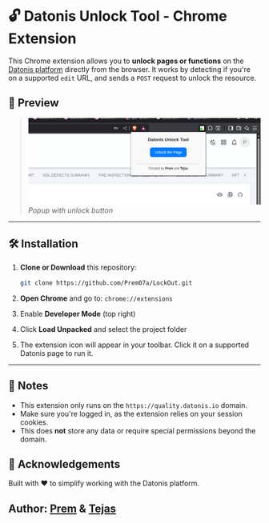 
# 🔓 Datonis Unlock Tool - Chrome Extension

This Chrome extension allows you to **unlock pages or functions** on the [Datonis platform](https://quality.datonis.io) directly from the browser. It works by detecting if you're on a supported `edit` URL, and sends a `POST` request to unlock the resource.



## 📸 Preview

> ![screenshot](./image.png)  
> _Popup with unlock button_

---

## 🛠️ Installation

1. **Clone or Download** this repository:
    ```bash
    git clone https://github.com/Prem07a/LockOut.git
    ```

2. **Open Chrome** and go to: `chrome://extensions`

3. Enable **Developer Mode** (top right)

4. Click **Load Unpacked** and select the project folder

5. The extension icon will appear in your toolbar. Click it on a supported Datonis page to run it.

---


## 📌 Notes

* This extension only runs on the `https://quality.datonis.io` domain.
* Make sure you're logged in, as the extension relies on your session cookies.
* This does **not** store any data or require special permissions beyond the domain.



## 🙌 Acknowledgements

Built with ❤️ to simplify working with the Datonis platform.

Author:
<a href="https://github.com/Prem07a"> Prem</a> & <a href="https://github.com/tejasSanap"> Tejas</a>
---


